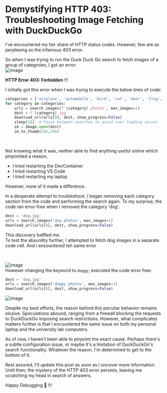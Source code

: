 # Demystifying HTTP 403: Troubleshooting Image Fetching with DuckDuckGo


I've encountered my fair share of HTTP status codes. 
However, few are as perplexing as the infamous 403 error. 

So when I was trying to run the Duck Duck Go search to fetch images of a group of categroies, I got an error: <br>
![image](https://github.com/AravindSuresh97/AravindSuresh97.github.io/assets/138949012/d6cd8dd4-f913-4a3a-aa03-8ed72b66284d)

**HTTP Error 403: Forbidden** !!!

I initially got this error when I was trying to execute the below lines of code:
```python
categories = ['airplane', 'automobile', 'bird', 'cat', 'deer', 'frog', 'horse', 'ship', 'truck'] 
for category in categories:
    urls = search_images(f'{category} photos', max_images=1)
    dest = f'{category}.jpg'
    download_url(urls[0], dest, show_progress=False)
    sleep(10)  # Pause between searches to avoid over-loading server
    im = Image.open(dest)
    im.to_thumb(256,256)
```

<br>

Not knowing what it was, neither able to find anything useful online which pinpointed a reason,
- I tried restarting the DevContainer
- I tried restarting VS Code
- I tried restarting my laptop

However, none of it made a difference.

In a desperate attempt to troubleshoot, I began removing each category section from the code and performing the search again. To my surprise, the code ran error-free when I removed the category 'dog'.
```python
dest = 'dog.jpg'
urls = search_images('dog photos', max_images=1)
download_url(urls[0], dest, show_progress=False)
```
This discovery baffled me. 
<br>
To test the absurdity further, I attempted to fetch dog images in a separate code cell. And i encountered teh same error

<br>

![image](https://github.com/AravindSuresh97/AravindSuresh97.github.io/assets/138949012/f497a7a8-5513-48c2-9837-71810b9e5c26)
<br>
However changing the keyword to ```doggy```, executed the code error free: <br>
```python
dest = 'dog.jpg'
urls = search_images('doggy photos', max_images=1)
download_url(urls[0], dest, show_progress=False)
```

![image](https://github.com/AravindSuresh97/AravindSuresh97.github.io/assets/138949012/686d2f0f-6ac5-4c7c-a3e4-d60ffca6ebee)


Despite my best efforts, the reason behind this peculiar behavior remains elusive. Speculations abound, ranging from a firewall blocking the requests to DuckDuckGo imposing search restrictions. However, what complicates matters further is that I encountered the same issue on both my personal laptop and the university lab computers.

As of now, I haven't been able to pinpoint the exact cause. Perhaps there's a subtle configuration issue, or maybe it's a limitation of DuckDuckGo's search functionality. Whatever the reason, I'm determined to get to the bottom of it.

Rest assured, I'll update this post as soon as I uncover more information. 
<br>Until then, the mystery of the HTTP 403 error persists, leaving me scratching my head in search of answers.

Happy Debugging 🤟 !!!

